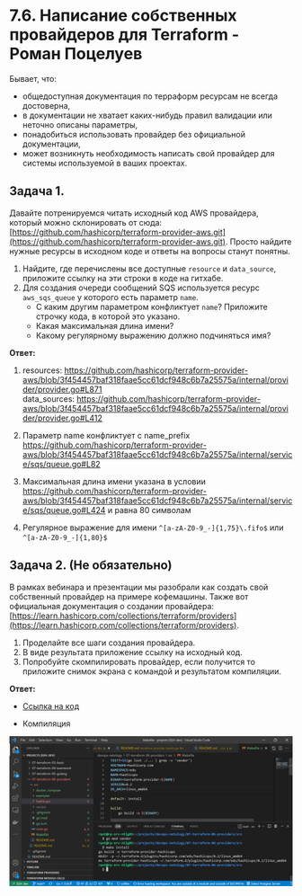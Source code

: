 # 7.6. Написание собственных провайдеров для Terraform - Роман Поцелуев

Бывает, что:
* общедоступная документация по терраформ ресурсам не всегда достоверна,
* в документации не хватает каких-нибудь правил валидации или неточно описаны параметры,
* понадобиться использовать провайдер без официальной документации,
* может возникнуть необходимость написать свой провайдер для системы используемой в ваших проектах.

## Задача 1.
Давайте потренируемся читать исходный код AWS провайдера, который можно склонировать от сюда: 
[https://github.com/hashicorp/terraform-provider-aws.git](https://github.com/hashicorp/terraform-provider-aws.git).
Просто найдите нужные ресурсы в исходном коде и ответы на вопросы станут понятны.  


1. Найдите, где перечислены все доступные `resource` и `data_source`, приложите ссылку на эти строки в коде на 
гитхабе.
1. Для создания очереди сообщений SQS используется ресурс `aws_sqs_queue` у которого есть параметр `name`. 
    * С каким другим параметром конфликтует `name`? Приложите строчку кода, в которой это указано.
    * Какая максимальная длина имени? 
    * Какому регулярному выражению должно подчиняться имя? 

__Ответ:__

1. resources: https://github.com/hashicorp/terraform-provider-aws/blob/3f454457baf318faae5cc61dcf948c6b7a25575a/internal/provider/provider.go#L871<br>
data_sources: https://github.com/hashicorp/terraform-provider-aws/blob/3f454457baf318faae5cc61dcf948c6b7a25575a/internal/provider/provider.go#L412

1. Параметр name конфликтует с name_prefix https://github.com/hashicorp/terraform-provider-aws/blob/3f454457baf318faae5cc61dcf948c6b7a25575a/internal/service/sqs/queue.go#L82

1. Максимальная длина имени указана в условии https://github.com/hashicorp/terraform-provider-aws/blob/3f454457baf318faae5cc61dcf948c6b7a25575a/internal/service/sqs/queue.go#L424 и равна 80 символам

1. Регулярное выражение для имени `^[a-zA-Z0-9_-]{1,75}\.fifo$` или `^[a-zA-Z0-9_-]{1,80}$`

## Задача 2. (Не обязательно) 
В рамках вебинара и презентации мы разобрали как создать свой собственный провайдер на примере кофемашины. 
Также вот официальная документация о создании провайдера: 
[https://learn.hashicorp.com/collections/terraform/providers](https://learn.hashicorp.com/collections/terraform/providers).

1. Проделайте все шаги создания провайдера.
2. В виде результата приложение ссылку на исходный код.
3. Попробуйте скомпилировать провайдер, если получится то приложите снимок экрана с командой и результатом компиляции.

__Ответ:__

* [Ссылка на код](./src)

* Компиляция

![Рисунок20](./img/20.png)